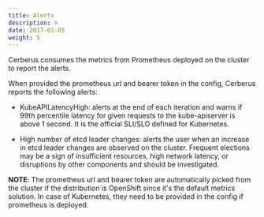 ```yaml
---
title: Alerts
description: >
date: 2017-01-05
weight: 5
---
```


Cerberus consumes the metrics from Prometheus deployed on the cluster to report the alerts.

When provided the prometheus url and bearer token in the config, Cerberus reports the following alerts:

- KubeAPILatencyHigh: alerts at the end of each iteration and warns if 99th percentile latency for given requests to the kube-apiserver is above 1 second. It is the official SLI/SLO defined for Kubernetes.

- High number of etcd leader changes: alerts the user when an increase in etcd leader changes are observed on the cluster. Frequent elections may be a sign of insufficient resources, high network latency, or disruptions by other components and should be investigated.

**NOTE**: The prometheus url and bearer token are automatically picked from the cluster if the distribution is OpenShift since it's the default metrics solution. In case of Kubernetes, they need to be provided in the config if prometheus is deployed.
